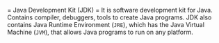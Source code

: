 = Java Development Kit (JDK) =
It is software development kit for Java. Contains compiler, debuggers, tools to create Java programs.
JDK also contains Java Runtime Environment (`JRE`), which has the Java Virtual Machine (`JVM`), that allows Java programs to run on any platform.

